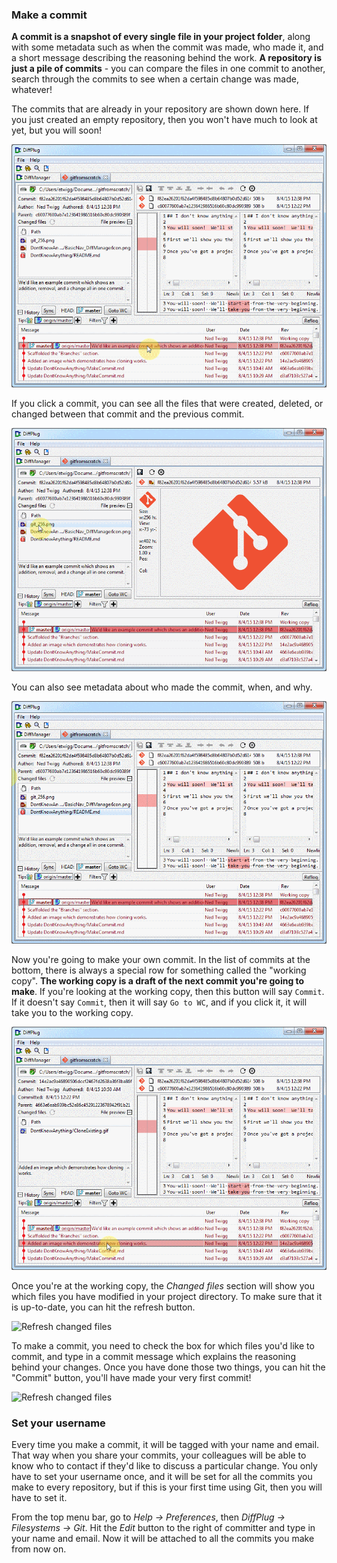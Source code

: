 ### Make a commit

**A commit is a snapshot of every single file in your project folder**, along with some metadata such as when the commit was made, who made it, and a short message describing the reasoning behind the work.  **A repository is just a pile of commits** - you can compare the files in one commit to another, search through the commits to see when a certain change was made, whatever!

The commits that are already in your repository are shown down here.  If you just created an empty repository, then you won't have much to look at yet, but you will soon!

![Click a commit](MakeCommit_ClickCommit.gif)

If you click a commit, you can see all the files that were created, deleted, or changed between that commit and the previous commit.

![Created, deleted, and changed files](MakeCommit_CreatedDeletedChanged.gif)

You can also see metadata about who made the commit, when, and why.

![Who, what, when, why](MakeCommit_WhoWhatWhenWhy.gif)

Now you're going to make your own commit.  In the list of commits at the bottom, there is always a special row for something called the "working copy".  **The working copy is a draft of the next commit you're going to make**.  If you're looking at the working copy, then this button will say `Commit`.  If it doesn't say `Commit`, then it will say `Go to WC`, and if you click it, it will take you to the working copy.

![Go to the WC](MakeCommit_GoToWc.gif)

Once you're at the working copy, the *Changed files* section will show you which files you have modified in your project directory.  To make sure that it is up-to-date, you can hit the refresh button.

![Refresh changed files](/01_DontKnowAnything/04_Commit/MakeCommit_ShowChanges.gif)

To make a commit, you need to check the box for which files you'd like to commit, and type in a commit message which explains the reasoning behind your changes.  Once you have done those two things, you can hit the "Commit" button, you'll have made your very first commit!

![Refresh changed files](/01_DontKnowAnything/04_Commit/MakeCommit_MakeTheCommit.gif)

### Set your username

Every time you make a commit, it will be tagged with your name and email.  That way when you share your commits, your colleagues will be able to know who to contact if they'd like to discuss a particular change.  You only have to set your username once, and it will be set for all the commits you make to every repository, but if this is your first time using Git, then you will have to set it.

From the top menu bar, go to *Help -> Preferences*, then *DiffPlug -> Filesystems -> Git*. Hit the *Edit* button to the right of committer and type in your name and email.  Now it will be attached to all the commits you make from now on.


